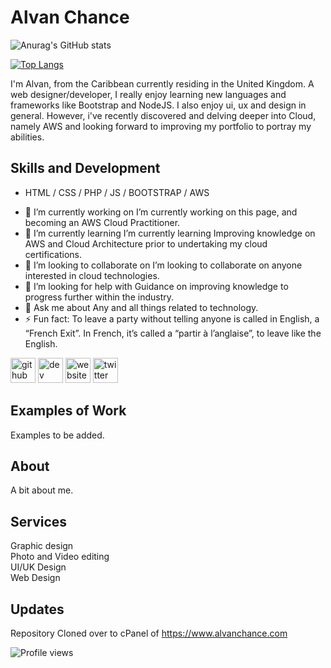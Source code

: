 # Alvan Chance
![Anurag's GitHub stats](https://github-readme-stats.vercel.app/api?username=alvanchance&show_icons=true&theme=transparent)
<!-- [![Anurag's GitHub stats](https://github-readme-stats.vercel.app/api?username=alvanchance)](https://github.com/anuraghazra/github-readme-stats) -->

[![Top Langs](https://github-readme-stats.vercel.app/api/top-langs/?username=alvanchance&layout=compact)](https://github.com/anuraghazra/github-readme-stats)
<!-- [![Top Langs](https://github-readme-stats.vercel.app/api/top-langs/?username=alvanchance)](https://github.com/anuraghazra/github-readme-stats) -->

<!-- ![Design and Development](https://arturssmirnovs.github.io/github-profile-readme-generator/images/banner.png) -->

I'm Alvan, from the Caribbean currently residing in the United Kingdom. A web designer/developer, I really enjoy learning new languages and frameworks like Bootstrap and NodeJS. I also enjoy ui, ux and design in general. However, i've recently discovered and delving deeper into Cloud, namely AWS and looking forward to improving my portfolio to portray my abilities.

## Skills and Development

* HTML / CSS / PHP / JS / BOOTSTRAP / AWS

- 🔭 I’m currently working on I’m currently working on this page, and becoming an AWS Cloud Practitioner. 
- 🌱 I’m currently learning I’m currently learning Improving knowledge on AWS and Cloud Architecture prior to undertaking my cloud certifications. 
- 👯 I’m looking to collaborate on I’m looking to collaborate on anyone interested in cloud technologies. 
- 🤔 I’m looking for help with Guidance on improving knowledge to progress further within the industry. 
- 💬 Ask me about Any and all things related to technology. 
- ⚡ Fun fact: To leave a party without telling anyone is called in English, a “French Exit”. In French, it’s called a “partir à l’anglaise”, to leave like the English. 

[<img src='https://cdn.jsdelivr.net/npm/simple-icons@3.0.1/icons/github.svg' alt='github' height='40'>](https://github.com/alvanchance)  [<img src='https://cdn.jsdelivr.net/npm/simple-icons@3.0.1/icons/dev-dot-to.svg' alt='dev' height='40'>](https://dev.to/alvanchance)  [<img src='https://cdn.jsdelivr.net/npm/simple-icons@3.0.1/icons/icloud.svg' alt='website' height='40'>](https://www.alvanchance.com)  [<img src='https://cdn.jsdelivr.net/npm/simple-icons@3.0.1/icons/twitter.svg' alt='twitter' height='40'>](https://twitter.com/AlvanChance)  

## Examples of Work

Examples to be added.

## About

A bit about me.

## Services

Graphic design<br />
Photo and Video editing<br />
UI/UK Design<br />
Web Design

## Updates
Repository Cloned over to cPanel of https://www.alvanchance.com

![Profile views](https://gpvc.arturio.dev/alvanchance)

